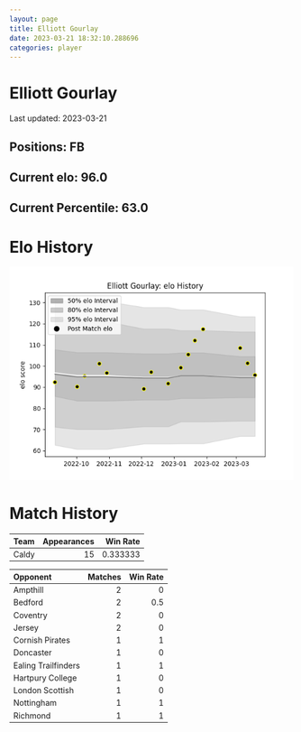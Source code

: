 ```yaml
---  
layout: page  
title: Elliott Gourlay  
date: 2023-03-21 18:32:10.288696  
categories: player  
---
```

# Elliott Gourlay


Last updated: 2023-03-21
## Positions: FB

## Current elo: 96.0

## Current Percentile: 63.0

# Elo History


![elo history](history_ElliottGourlay.png)
# Match History


| Team   |   Appearances |   Win Rate |
|:-------|--------------:|-----------:|
| Caldy  |            15 |   0.333333 |

| Opponent            |   Matches |   Win Rate |
|:--------------------|----------:|-----------:|
| Ampthill            |         2 |        0   |
| Bedford             |         2 |        0.5 |
| Coventry            |         2 |        0   |
| Jersey              |         2 |        0   |
| Cornish Pirates     |         1 |        1   |
| Doncaster           |         1 |        0   |
| Ealing Trailfinders |         1 |        1   |
| Hartpury College    |         1 |        0   |
| London Scottish     |         1 |        0   |
| Nottingham          |         1 |        1   |
| Richmond            |         1 |        1   |